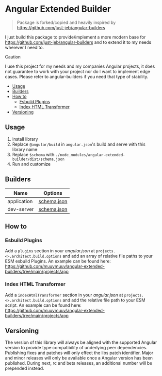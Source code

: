 # Angular Extended Builder

<!-- Intro section should stay in line with root readme -->

> Package is forked/copied and heavily inspired by https://github.com/just-jeb/angular-builders

I just build this package to provide/implement a more modern base for https://github.com/just-jeb/angular-builders and to extend it to my needs wherever I need to.

> [!CAUTION]
> I use this project for my needs and my companies Angular projects, it does not guarantee to work with your project nor do I want to implement edge cases. Please refer to angular-builders if you need that type of stability.

- [Usage](#usage)
- [Builders](#builders)
- [How to](#how-to)
  - [Esbuild Plugins](#esbuild-plugins)
  - [Index HTML Transformer](#index-html-transformer)
- [Versioning](#versioning)

## Usage

1. Install library
2. Replace `@angular/build` in `angular.json`'s build and serve with this library name
3. Replace `$schema` with `./node_modules/angular-extended-builder/dist/schema.json`
4. Run and customize

## Builders

| Name        | Options                                      |
| ----------- | -------------------------------------------- |
| application | [schema.json](./src/application/schema.json) |
| dev-server  | [schema.json](./src/dev-server/schema.json)  |

## How to

### Esbuild Plugins

Add a `plugins` section in your _angular.json_ at `projects.<>.architect.build.options` and add an array of relative file paths to your ESM esbuild Plugins. An example can be found here: https://github.com/muuvmuuv/angular-extended-builders/tree/main/projects/app

### Index HTML Transformer

Add a `indexHtmlTransformer` section in your _angular.json_ at `projects.<>.architect.build.options` and add the relative file path to your ESM script. An example can be found here: https://github.com/muuvmuuv/angular-extended-builders/tree/main/projects/app

## Versioning

The version of this library will always be aligned with the supported Angular version to provide type compatibility of underlying peer dependencies. Publishing fixes and patches will only effect the libs patch identifier. Major and minor releases will only be available once a Angular version has been published. During next, rc and beta releases, an additional number will be prepended instead.
